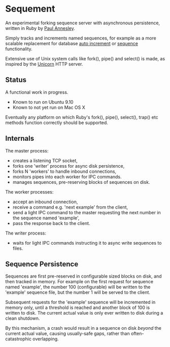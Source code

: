 Sequement
=========

An experimental forking sequence server with asynchronous persistence,
written in Ruby by [Paul Annesley][1].

Simply tracks and increments named sequences, for example as a more scalable
replacement for database [auto increment][2] or [sequence][3] functionality.

Extensive use of Unix system calls like fork(), pipe() and select() is made,
as inspired by the [Unicorn][4] HTTP server.

  [1]: http://paul.annesley.cc/
  [2]: http://dev.mysql.com/doc/refman/5.0/en/example-auto-increment.html
  [3]: http://www.postgresql.org/docs/current/interactive/sql-createsequence.html
  [4]: http://unicorn.bogomips.org/

Status
------

A functional work in progress.

  * Known to run on Ubuntu 9.10
  * Known to not yet run on Mac OS X

Eventually any platform on which Ruby's fork(), pipe(), select(), trap() etc
methods function correctly should be supported.

Internals
---------

The master process:

  * creates a listening TCP socket,
  * forks one 'writer' process for async disk persistence,
  * forks N 'workers' to handle inbound connections,
  * monitors pipes into each worker for IPC commands.
  * manages sequences, pre-reserving blocks of sequences on disk.

The worker processes:

  * accept an inbound connection,
  * receive a command e.g. 'next example' from the client,
  * send a light IPC command to the master requesting the next number in the sequence named 'example',
  * pass the response back to the client.

The writer process:

  * waits for light IPC commands instructing it to async write sequences to files.

Sequence Persistence
--------------------

Sequences are first pre-reserved in configurable sized blocks on disk, and
then tracked in memory.  For example on the first request for sequence named
'example', the number 100 (configurable) will be written to the 'example'
sequence file, but the number 1 will be served to the client.

Subsequent requests for the 'example' sequence will be incremented in memory
only, until a threshold is reached and another block of 100 is written to
disk.  The current actual value is only ever written to disk during a clean
shutdown.

By this mechanism, a crash would result in a sequence on disk *beyond* the
current actual value, causing usually-safe gaps, rather than often-catastrophic
overlapping.

